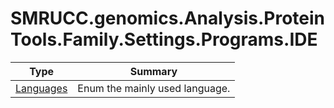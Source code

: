 ﻿
# SMRUCC.genomics.Analysis.ProteinTools.Family.Settings.Programs.IDE

|Type|Summary|
|----|-------|
|[Languages](./Languages.md)|Enum the mainly used language.|

